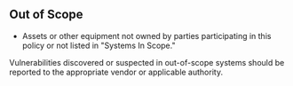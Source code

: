 ## Out of Scope

- Assets or other equipment not owned by parties participating in this policy or not listed in "Systems In Scope."

Vulnerabilities discovered or suspected in out-of-scope systems should be reported to the appropriate vendor or applicable authority. 